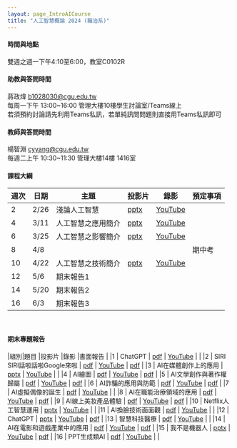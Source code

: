 ```yaml
---
layout: page_IntroAICourse
title: "人工智慧概論 2024 (職治系)"
---
```


<!---
開課序號 60718
學生人數 64人
-->

#### 時間與地點
雙週之週一下午4:10至6:00，教室C0102R<br/>

#### 助教與答問時間
蔣政煒 b1028030@cgu.edu.tw<br/>
每周一下午 13:00~16:00 管理大樓10樓學生討論室/Teams線上<br/>
若須預約討論請先利用Teams私訊，若單純訊問問題則直接用Teams私訊即可<br/>

#### 教師與答問時間
楊智淵 cyyang@cgu.edu.tw <br/>
每週二上午 10:30~11:30 管理大樓14樓 1416室<br/>

#### 課程大綱

|週次|日期         |主題                  |投影片 |錄影     | 預定事項                      |
|--- |---         |---                   |---   |---      |---                           |
|2   |2/26        | 淺論人工智慧          | [pptx](https://www.dropbox.com/scl/fi/2eo25xqvv5m7bk69ogczb/01.pptx?rlkey=8bwm0gdo9alhl0k3b27w9eqhf&dl=0)     | [YouTube](https://youtu.be/rWbkH7hSyiM)        |                              |
|4   |3/11        | 人工智慧之應用簡介    | [pptx](https://www.dropbox.com/scl/fi/gj3jf3xa85q16mo2guzo1/02.pptx?rlkey=au486mdumyf63pkpwu8n005y3&dl=0)     | [YouTube](https://youtu.be/jSqUZUysp30)        |                              |
|6   |3/25        | 人工智慧之影響簡介    | [pptx](https://www.dropbox.com/scl/fi/k0wv1p9q9mfr1ryiyyke9/03.pptx?rlkey=jcz7r4e4h3lyn453yy4l2hubo&dl=0)     | [YouTube](https://youtu.be/vooNGc1a2fM)        |                              |
|8   |4/8         |                      |      |         |  期中考                      |
|10  |4/22        | 人工智慧之技術簡介    | [pptx](https://www.dropbox.com/scl/fi/s2ovl8rfneexk8ruo1ea6/04.pptx?rlkey=y5g01qf1wu7vby1z09vqtv24g&dl=0)     | [YouTube](https://youtu.be/Zr99F9efyDA)        |                              |
|12  |5/6         | 期末報告1             |      |         |                    |
|14  |5/20        | 期末報告2             |      |         |                      |
|16  |6/3         | 期末報告3             |      |         |                     |

<br/>

#### 期末專題報告

|組別|題目                          |投影片      |錄影            |書面報告 |
|1   | ChatGPT                      | [pdf](https://www.dropbox.com/scl/fi/gepm2zd5j2y3c15k0da8p/1-_chatgpt.pdf?rlkey=oiaki54evyq9c4ch4o3na8m2d&dl=0)          | [YouTube](https://youtu.be/-198t44FqWA)           |        |
|2   | SIRI SIRI話啦話啦Google來啦   | [pdf](https://www.dropbox.com/scl/fi/tsz37tb08b0ywne0juflx/2-_SIRI-SIRI-Google.pdf?rlkey=55hlmdo60tkgj7dz4ki6osrqk&dl=0) | [YouTube](https://youtu.be/AVcbLEFZdLY)           | [pdf](https://www.dropbox.com/scl/fi/359c0lpvrl3qd8a6sx795/2.pdf?rlkey=a9anc9cjavxr2bizmddax3811&dl=0)       |
|3   | AI在媒體創作上的應用          | [pptx](https://www.dropbox.com/scl/fi/4ipkc6i67dkanj6v316vk/3-_AI.pptx?rlkey=wlluhr2qq3s0qyww05gupqaop&dl=0)             | [YouTube](https://youtu.be/86Dlh5k7nIs)           |        |
|4   | AI繪圖                       | [pdf](https://www.dropbox.com/scl/fi/tviiczvv1vl5njgh5q7ac/4-_AI.pdf?rlkey=g91fzav3yj9ldw7vvnvmfrrbo&dl=0)               | [YouTube](https://youtu.be/1jBKM4sFWqg)           | [pdf](https://www.dropbox.com/scl/fi/b6z582qwkeb5s1uc27mo8/4-AI.pdf?rlkey=cmhk393xf3bd56o3x01p81ni4&dl=0)       |
|5   | AI文學創作與著作權歸屬        | [pdf](https://www.dropbox.com/scl/fi/q09ahkykz4tbcsifx1h3o/5-_AI.pdf?rlkey=sa1uri0v2cix25w4le59e925h&dl=0)               | [YouTube](https://youtu.be/iftzDT_hVDU)            | [pdf](https://www.dropbox.com/scl/fi/mcuyv0qv0uj5rp360oytx/5-AI.pdf?rlkey=2v5u4r7l3d6y6aztehh4ri0qf&dl=0)       |
|6   | AI詐騙的應用與防範            | [pdf](https://www.dropbox.com/scl/fi/8porxbgtw5mp36krd0xsq/6-_AI.pdf?rlkey=3h0vkqxynve00gr7mbhumvy4r&dl=0)               | [YouTube](https://youtu.be/EBqKjKVm9GY)            | [pdf](https://www.dropbox.com/scl/fi/e8v5jf8ghhb7eiuz30di8/6-AI.pdf?rlkey=bd9o1tdoppc5neuz7hfmwip3n&dl=0)       |
|7   | AI虛擬偶像的誕生              | [pdf](https://www.dropbox.com/scl/fi/c9u7u5t35m48c6botae3x/7-_AI.pdf?rlkey=9wlfoebhja87wa8i20tnbahgk&dl=0)               | [YouTube](https://youtu.be/cPQw-65LujI)            |        |
|8   | AI在職能治療領域的應用        | [pdf](https://www.dropbox.com/scl/fi/huzqkl6hc0ya504ncc94o/8-_AI.pdf?rlkey=rflxwm5wxac7azkzxo6oqumbo&dl=0)               | [YouTube](https://youtu.be/LTvtslTRhug)            | [pdf](https://www.dropbox.com/scl/fi/9xj03b963mp17gstclq7b/8-AI.pdf?rlkey=9ub08aynh7wv2af0asuhvrnrk&dl=0)       |
|9   | AI線上美妝產品體驗            | [pdf](https://www.dropbox.com/scl/fi/t10i6rq23smhgrxc7dwn1/9-_AI.pdf?rlkey=w8870ykjzgninfhm9ep0mj4i3&dl=0)               | [YouTube](https://youtu.be/Nrep0tdRCo4)            | [pdf](https://www.dropbox.com/scl/fi/7ri5fno0ehcojcarhlabn/9-AI.pdf?rlkey=73djwafpu3byxrgx214ofrel4&dl=0)       |
|10  | Netflix人工智慧運用          | [pptx](https://www.dropbox.com/scl/fi/xjvtlt9mlqlzjkm6oy0h3/10-_Netflix.pptx?rlkey=wecvlh3tusa7caida3s6dp1yh&dl=0)        | [YouTube](https://youtu.be/bmMQQrIMeLA)            |        |
|11  | AI換臉技術面面觀             | [pdf](https://www.dropbox.com/scl/fi/4tiiu14349l93vch4eshr/11-_AI.pdf?rlkey=hwjywmy3onb8kwxa9dz9sthbo&dl=0)               | [YouTube](https://youtu.be/nCW3U3lEPOE)           |        |
|12  | ChatGPT                     | [pptx](https://www.dropbox.com/scl/fi/3foonub5iyjkrhd65dxyh/12-_ChatGPT.pptx?rlkey=zqrlsctuud7dcgfytnkggv0si&dl=0)        | [YouTube](https://youtu.be/MbtF8R5bdWo)            | [pdf](https://www.dropbox.com/scl/fi/0rzd1zsnjjfvz7gskq932/12-_ChatGPT.pdf?rlkey=xb6vmmf55xzt8v026q0rf9z0c&dl=0)       |
|13  | 智慧科技醫療                 | [pdf](https://www.dropbox.com/scl/fi/8zyry770mmxty7lzutjzn/13-_.pdf?rlkey=s5m46pffa0klwzbmg7l30rbr4&dl=0)                 | [YouTube](https://youtu.be/aAlbmr2HxR8)           |        |
|14  | AI在電影和遊戲產業中的應用    | [pdf](https://www.dropbox.com/scl/fi/xjkcw5k2oyylnf0weu0g0/14-_AI.pdf?rlkey=uaa74o5pmoohsvbdnw9tvgn5z&dl=0)               | [YouTube](https://youtu.be/sYWW0z-DEcg)           | [pdf](https://www.dropbox.com/scl/fi/5q3efufp2z2wphbtievnh/14-AI.pdf?rlkey=5e5m8s0a2fdkgf4nxlza3pet7&dl=0)       |
|15  | 我不是機器人                 | [pptx](https://www.dropbox.com/scl/fi/fy64ly60mndqdy0lub1vh/15-_.pptx?rlkey=kykdp3wx4iqrxmdsvelmrvt0y&dl=0)               | [YouTube](https://youtu.be/XdasMTM6LZQ)           | [pdf](https://www.dropbox.com/scl/fi/cygsi6agf3bl852o7s4kx/15-_.pdf?rlkey=xxpohh8k3rxoz23v9hir03hsx&dl=0)       |
|16  | PPT生成類AI                  | [pdf](https://www.dropbox.com/scl/fi/b8r3n7bq0v84zin2oxzr0/16-_PPT-AI.pdf?rlkey=7okfie2yv3dd9h14yu51swq9y&dl=0)          | [YouTube](https://youtu.be/vh_pDNJxfrA)           |        |

<br/>
